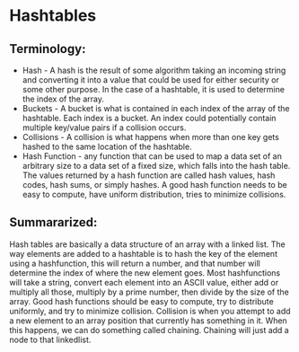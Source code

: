 # Hashtables

## Terminology:

- Hash - A hash is the result of some algorithm taking an incoming string and converting it into a value that could be used for either security or some other purpose. In the case of a hashtable, it is used to determine the index of the array.
- Buckets - A bucket is what is contained in each index of the array of the hashtable. Each index is a bucket. An index could potentially contain multiple key/value pairs if a collision occurs.
- Collisions - A collision is what happens when more than one key gets hashed to the same location of the hashtable.
- Hash Function - any function that can be used to map a data set of an arbitrary size to a data set of a fixed size, which falls into the hash table. The values returned by a hash function are called hash values, hash codes, hash sums, or simply hashes. A good hash function needs to be easy to compute, have uniform distribution, tries to minimize collisions.

## Summararized:

Hash tables are basically a data structure of an array with a linked list. The way elements are added to a hashtable is to hash the key of the element using a hashfunction, this will return a number, and that number will determine the index of where the new element goes. Most hashfunctions will take a string, convert each element into an ASCII value, either add or multiply all those, multiply by a prime number, then divide by the size of the array. Good hash functions should be easy to compute, try to distribute uniformly, and try to minimize collision. Collision is when you attempt to add a new element to an array position that currently has something in it. When this happens, we can do something called chaining. Chaining will just add a node to that linkedlist.
